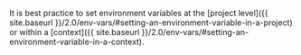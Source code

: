 It is best practice to set environment variables at the [project level]({{ site.baseurl }}/2.0/env-vars/#setting-an-environment-variable-in-a-project) or within a [context]({{ site.baseurl }}/2.0/env-vars/#setting-an-environment-variable-in-a-context).